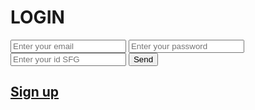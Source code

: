 <html>
     <meta charset="UTF-8">
<meta lang="es">
    <link rel=" shorcut icon " type=" image/x-icon " href="sfglogo.ico">
<link rel="stylesheet" href="LOGIN.css">
<head>
     </head>
<body>
     <h1>LOGIN</h1>
    <div class="t78">
          <input type="text" name="email" placeholder="Enter your email" maxlength="50" required>
          <input type="password" name="password" placeholder="Enter your password" maxlength="50" required>
         <input type="text" name="SFG" placeholder="Enter your id SFG " maxlength="50" required>
         <input type="submit" value="Send">
              <a href="https://adraw406.github.io/Register/">
                   <h2>Sign up</h2>
              </a>
     </div>
  </body>
 </html>
 
